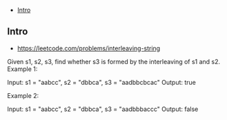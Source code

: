 - [Intro](#intro)

## Intro

- https://leetcode.com/problems/interleaving-string

Given s1, s2, s3, find whether s3 is formed by the interleaving of s1 and s2.
Example 1:

Input: s1 = "aabcc", s2 = "dbbca", s3 = "aadbbcbcac"
Output: true

Example 2:

Input: s1 = "aabcc", s2 = "dbbca", s3 = "aadbbbaccc"
Output: false

